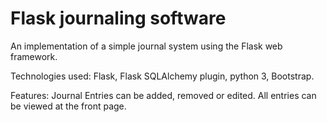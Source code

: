 # Flask journaling software
 An implementation of a simple journal system using the Flask web framework.
 
 Technologies used: Flask, Flask SQLAlchemy plugin, python 3, Bootstrap.
 
 Features:
 Journal Entries can be added, removed or edited. All entries can be viewed at the front page.
